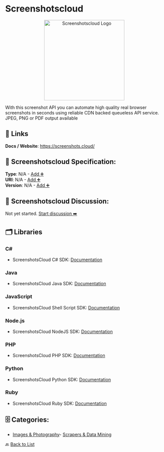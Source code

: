 # Screenshotscloud
<p align="center">
    <img width="256" src="https://raw.githubusercontent.com/apis-list/apis-list/main/apis/screenshotscloud/logo_256x256.png" alt="Screenshotscloud Logo"/>
</p>
With this screenshot API you can automate high quality real browser screenshots in seconds using reliable CDN backed queueless API service. JPEG, PNG or PDF output available

##  🔗 Links
**Docs / Website**: https://screenshots.cloud/

## 🧬 Screenshotscloud Specification:
**Type**: N/A - [Add ➕](https://github.com/apis-list/apis-list/edit/main/apis.yaml#L17159)  
**URI**: N/A - [Add ➕](https://github.com/apis-list/apis-list/edit/main/apis.yaml#L17159)  
**Version**: N/A - [Add ➕](https://github.com/apis-list/apis-list/edit/main/apis.yaml#L17159)

## 💬 Screenshotscloud Discussion:
Not yet started. [Start discussion ➡️](https://github.com/apis-list/apis-list/discussions/new)

## 🗂️ Libraries
### C#
- ScreenshotsCloud C# SDK: [Documentation](https://github.com/ScreenshotsCloud/screenshotscloud-cs)
### Java
- ScreenshotsCloud Java SDK: [Documentation](https://github.com/ScreenshotsCloud/screenshotscloud-java)
### JavaScript
- ScreenshotsCloud Shell Script SDK: [Documentation](https://github.com/ScreenshotsCloud/screenshotscloud-sh)
### Node.js
- ScreenshotsCloud NodeJS SDK: [Documentation](https://github.com/ScreenshotsCloud/screenshotscloud-node)
### PHP
- ScreenshotsCloud PHP SDK: [Documentation](https://github.com/ScreenshotsCloud/screenshotscloud-php)
### Python
- ScreenshotsCloud Python SDK: [Documentation](https://github.com/ScreenshotsCloud/screenshotscloud-python)
### Ruby
- ScreenshotsCloud Ruby SDK: [Documentation](https://github.com/ScreenshotsCloud/screenshotscloud-ruby)


## 🗄️ Categories:
- [Images & Photography](https://github.com/apis-list/apis-list#images--photography-)- [Scrapers & Data Mining](https://github.com/apis-list/apis-list#scrapers--data-mining-)

🔙  [Back to List](https://github.com/apis-list/apis-list)
